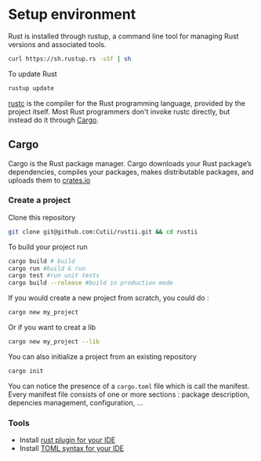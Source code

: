 # Setup environment

Rust is installed through rustup, a command line tool for managing Rust versions and associated tools.

```sh
curl https://sh.rustup.rs -sSf | sh
```

To update Rust

```sh
rustup update
```

[rustc](https://doc.rust-lang.org/rustc/index.html) is the compiler for the Rust programming language, provided by the project itself. Most Rust programmers don't invoke rustc directly, but instead do it through [Cargo](https://doc.rust-lang.org/cargo/index.html).

## Cargo

Cargo is the Rust package manager. Cargo downloads your Rust package’s dependencies, compiles your packages, makes distributable packages, and uploads them to [crates.io](https://crates.io)

### Create a project

Clone this repository

```sh
git clone git@github.com:Cutii/rustii.git && cd rustii
```

To build your project run

```sh
cargo build # build
cargo run #build & run
cargo test #run unit tests
cargo build --release #build in production mode
```

If you would create a new project from scratch, you could do :

```sh
cargo new my_project
```

Or if you want to creat a lib

```sh
cargo new my_project --lib
```

You can also initialize a project from an existing repository

```sh
cargo init
```

You can notice the presence of a `cargo.toml` file which is call the manifest. Every manifest file consists of one or more sections : package description, depencies management, configuration, ...

### Tools

- Install [rust plugin for your IDE](https://www.rust-lang.org/tools)
- Install [TOML syntax for your IDE](https://github.com/toml-lang/toml/wiki#editor-support)
